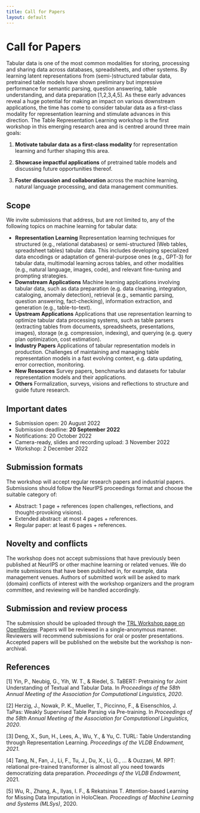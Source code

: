 ```yaml
---
title: Call for Papers
layout: default
---
```


# Call for Papers

Tabular data is one of the most common modalities for storing, processing and sharing data across databases, spreadsheets, and other systems. By learning latent representations from (semi-)structured tabular data, pretrained table models have shown preliminary but impressive performance for semantic parsing, question answering, table understanding, and data preparation [1,2,3,4,5]. As these early advances reveal a huge potential for making an impact on various downstream applications, the time has come to consider tabular data as a first-class modality for representation learning and stimulate advances in this direction. The Table Representation Learning workshop is the first workshop in this emerging research area and is centred around three main goals:

1) **Motivate tabular data as a first-class modality** for representation learning and further shaping this area.

2) **Showcase impactful applications** of pretrained table models and discussing future opportunities thereof.

3) **Foster discussion and collaboration** across the machine learning, natural language processing, and data management communities.


## Scope

We invite submissions that address, but are not limited to, any of the following topics on machine learning for tabular data:
- **Representation Learning** Representation learning techniques for structured (e.g., relational databases) or semi-structured (Web tables, spreadsheet tables) tabular data. This includes developing specialized data encodings or adaptation of general-purpose ones (e.g., GPT-3) for tabular data, multimodal learning across tables, and other modalities (e.g., natural language, images, code), and relevant fine-tuning and prompting strategies.
- **Downstream Applications** Machine learning applications involving tabular data, such as data preparation (e.g. data cleaning, integration, cataloging, anomaly detection), retrieval (e.g., semantic parsing, question answering, fact-checking), information extraction, and generation (e.g., table-to-text).
- **Upstream Applications** Applications that use representation learning to optimize tabular data processing systems, such as table parsers (extracting tables from documents, spreadsheets, presentations, images), storage (e.g. compression, indexing), and querying (e.g. query plan optimization, cost estimation).
- **Industry Papers** Applications of tabular representation models in production. Challenges of maintaining and managing table representation models in a fast evolving context, e.g. data updating, error correction, monitoring.
- **New Resources** Survey papers, benchmarks and datasets for tabular representation models and their applications.
- **Others** Formalization, surveys, visions and reflections to structure and guide future research.


## Important dates
- Submission open: 20 August 2022
- Submission deadline: <b>20 September 2022</b>
- Notifications: 20 October 2022
- Camera-ready, slides and recording upload: 3 November 2022
- Workshop: 2 December 2022


## Submission formats
The workshop will accept regular research papers and industrial papers. Submissions should follow the NeurIPS proceedings format and choose the suitable category of:
- Abstract: 1 page + references (open challenges, reflections, and thought-provoking visions).
- Extended abstract: at most 4 pages + references.
- Regular paper: at least 6 pages + references.


## Novelty and conflicts

The workshop does not accept submissions that have previously been published at NeurIPS or other machine learning or related venues. We do invite submissions that have been published in, for example, data management venues. Authors of submitted work will be asked to mark (domain) conflicts of interest with the workshop organizers and the program committee, and reviewing will be handled accordingly.


## Submission and review process

The submission should be uploaded through the <a href="https://openreview.net/group?id=NeurIPS.cc/2022/Workshop/TRL" target="blank">TRL Workshop page on OpenReview</a>. Papers will be reviewed in a single-anonymous manner. Reviewers will recommend submissions for oral or poster presentations. Accepted papers will be published on the website but the workshop is non-archival.


## References

[1] Yin, P., Neubig, G., Yih, W. T., & Riedel, S. TaBERT: Pretraining for Joint Understanding of Textual and Tabular Data. In *Proceedings of the 58th Annual Meeting of the Association for Computational Linguistics, 2020*.

[2] Herzig, J., Nowak, P. K., Mueller, T., Piccinno, F., & Eisenschlos, J. TaPas: Weakly Supervised Table Parsing via Pre-training. In *Proceedings of the 58th Annual Meeting of the Association for Computational Linguistics, 2020*.

[3] Deng, X., Sun, H., Lees, A., Wu, Y., & Yu, C. TURL: Table Understanding through Representation Learning. *Proceedings of the VLDB Endowment, 2021*.

[4] Tang, N., Fan, J., Li, F., Tu, J., Du, X., Li, G., ... & Ouzzani, M. RPT: relational pre-trained transformer is almost all you need towards democratizing data preparation. *Proceedings of the VLDB Endowment*, 2021.

[5] Wu, R., Zhang, A., Ilyas, I. F., & Rekatsinas T. Attention-based Learning for Missing Data Imputation in HoloClean. *Proceedings of Machine Learning and Systems (MLSys)*, 2020.
